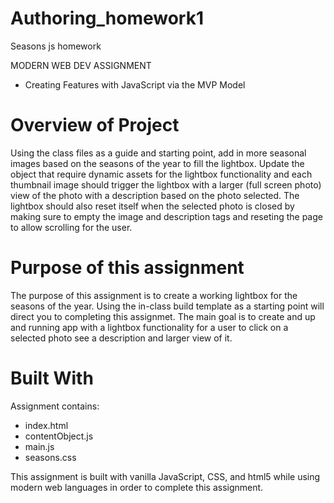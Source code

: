 # Authoring_homework1
Seasons js homework

MODERN WEB DEV ASSIGNMENT 

- Creating Features with JavaScript via the MVP Model

# Overview of Project #

Using the class files as a guide and starting point, add in more seasonal images based on the seasons of the year to fill the lightbox. Update the object that require dynamic assets for the lightbox functionality and each thumbnail image should trigger the lightbox with a larger (full screen photo) view of the photo with a description based on the photo selected. The lightbox should also reset itself when the selected photo is closed by making sure to empty the image and description tags and reseting the page to allow scrolling for the user. 

# Purpose of this assignment #

The purpose of this assignment is to create a working lightbox for the seasons of the year. Using the in-class build template as a starting point will direct you to completing this assignmet. The main goal is to create and up and running app with a lightbox functionality for a user to click on a selected photo see a description and larger view of it. 

# Built With #

Assignment contains: 

- index.html 
- contentObject.js
- main.js
- seasons.css

This assignment is built with vanilla JavaScript, CSS, and html5 while using modern web languages in order to complete this assignment. 
